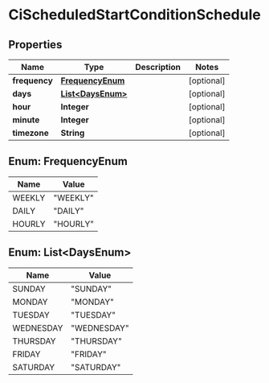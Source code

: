

# CiScheduledStartConditionSchedule


## Properties

| Name | Type | Description | Notes |
|------------ | ------------- | ------------- | -------------|
|**frequency** | [**FrequencyEnum**](#FrequencyEnum) |  |  [optional] |
|**days** | [**List&lt;DaysEnum&gt;**](#List&lt;DaysEnum&gt;) |  |  [optional] |
|**hour** | **Integer** |  |  [optional] |
|**minute** | **Integer** |  |  [optional] |
|**timezone** | **String** |  |  [optional] |



## Enum: FrequencyEnum

| Name | Value |
|---- | -----|
| WEEKLY | &quot;WEEKLY&quot; |
| DAILY | &quot;DAILY&quot; |
| HOURLY | &quot;HOURLY&quot; |



## Enum: List&lt;DaysEnum&gt;

| Name | Value |
|---- | -----|
| SUNDAY | &quot;SUNDAY&quot; |
| MONDAY | &quot;MONDAY&quot; |
| TUESDAY | &quot;TUESDAY&quot; |
| WEDNESDAY | &quot;WEDNESDAY&quot; |
| THURSDAY | &quot;THURSDAY&quot; |
| FRIDAY | &quot;FRIDAY&quot; |
| SATURDAY | &quot;SATURDAY&quot; |



